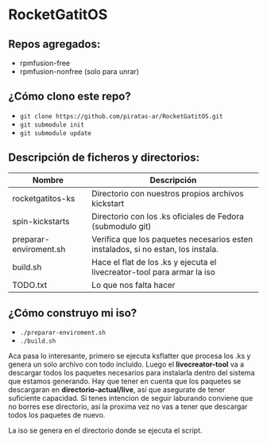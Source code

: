 RocketGatitOS
============

Repos agregados:
-------------
* rpmfusion-free
* rpmfusion-nonfree (solo para unrar)


¿Cómo clono este repo?
----------------------
* `git clone https://github.com/piratas-ar/RocketGatitOS.git`
* `git submodule init`
* `git submodule update`


Descripción de ficheros y directorios:
-----------------

Nombre | Descripción
-------|-----------
rocketgatitos-ks | Directorio con nuestros propios archivos kickstart
spin-kickstarts | Directorio con los .ks oficiales de Fedora (submodulo git)
preparar-enviroment.sh | Verifica que los paquetes necesarios esten instalados, si no estan, los instala.
build.sh | Hace el flat de los .ks y ejecuta el livecreator-tool para armar la iso
TODO.txt | Lo que nos falta hacer


¿Cómo construyo mi iso?
-----------------
* `./preparar-enviroment.sh`
* `./build.sh`

Aca pasa lo interesante, primero se ejecuta ksflatter que procesa los .ks
y genera un solo archivo con todo incluido.
Luego el __livecreator-tool__ va a descargar todos los paquetes necesarios para
instalarla dentro del sistema que estamos generando. Hay que tener en cuenta que
los paquetes se descargaran en __directorio-actual/live__, así que asegurate de tener
suficiente capacidad.
Si tenes intencion de seguir laburando conviene que no borres ese directorio, asi la proxima vez no vas a tener que descargar todos los paquetes de nuevo.

La iso se genera en el directorio donde se ejecuta el script.
